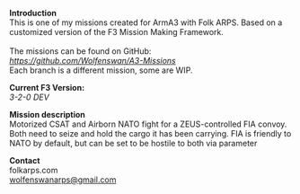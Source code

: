 <b>Introduction</b><br/>
This is one of my missions created for ArmA3 with Folk ARPS. Based on a customized version of the F3 Mission Making Framework.<br/><br/>
The missions can be found on GitHub:<br/>
<i>https://github.com/Wolfenswan/A3-Missions</i><br/>
Each branch is a different mission, some are WIP.<br/>

<b>Current F3 Version:</b><br/>
<i>3-2-0 DEV</i>

<b>Mission description</b><br/>
Motorized CSAT and Airborn NATO fight for a ZEUS-controlled FIA convoy. Both need to seize and hold the cargo it has been carrying. FIA is friendly to NATO by default, but can be set to be hostile to both via parameter

<b>Contact</b><br/>
folkarps.com<br/>
wolfenswanarps@gmail.com<br/>